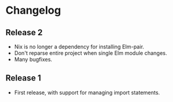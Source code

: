 # Changelog

## Release 2

- Nix is no longer a dependency for installing Elm-pair.
- Don't reparse entire project when single Elm module changes.
- Many bugfixes.

## Release 1

- First release, with support for managing import statements.
